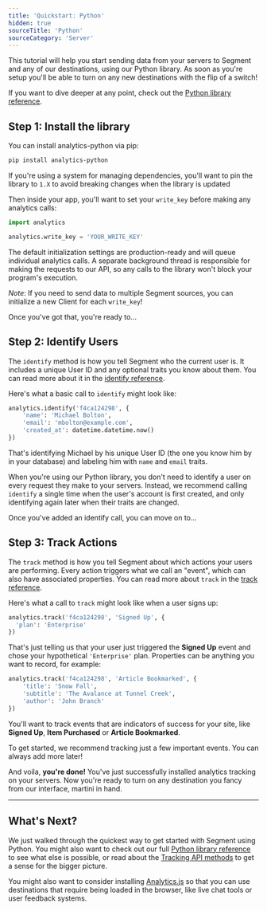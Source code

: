 ```yaml
---
title: 'Quickstart: Python'
hidden: true
sourceTitle: 'Python'
sourceCategory: 'Server'
---
```


<!-- LR 4/21/2020: TODO: none of the quickstarts actually walk you through creating the source in the workspace -->

This tutorial will help you start sending data from your servers to Segment and any of our destinations, using our Python library. As soon as you're setup you'll be able to turn on any new destinations with the flip of a switch!

If you want to dive deeper at any point, check out the [Python library reference](/docs/connections/sources/catalog/libraries/server/python).


## Step 1: Install the library

You can install analytics-python via pip:

```bash
pip install analytics-python
```

If you're using a system for managing dependencies, you'll want to pin the library to `1.X` to avoid breaking changes when the library is updated

Then inside your app, you'll want to set your `write_key` before making any analytics calls:

```python
import analytics

analytics.write_key = 'YOUR_WRITE_KEY'
```

The default initialization settings are production-ready and will queue individual analytics calls. A separate background thread is responsible for making the requests to our API, so any calls to the library won't block your program's execution.

*Note*: If you need to send data to multiple Segment sources, you can initialize a new Client for each `write_key`!

Once you've got that, you're ready to...


## Step 2: Identify Users

The `identify` method is how you tell Segment who the current user is. It includes a unique User ID and any optional traits you know about them. You can read more about it in the [identify reference](/docs/connections/sources/catalog/libraries/server/python#identify).

Here's what a basic call to `identify` might look like:

```python
analytics.identify('f4ca124298', {
    'name': 'Michael Bolton',
    'email': 'mbolton@example.com',
    'created_at': datetime.datetime.now()
})
```

That's identifying Michael by his unique User ID (the one you know him by in your database) and labeling him with `name` and `email` traits.

When you're using our Python library, you don't need to identify a user on every request they make to your servers. Instead, we recommend calling `identify` a single time when the user's account is first created, and only identifying again later when their traits are changed.

Once you've added an identify call, you can move on to...


## Step 3: Track Actions

The `track` method is how you tell Segment about which actions your users are performing. Every action triggers what we call an "event", which can also have associated properties. You can read more about `track` in the [track reference](/docs/connections/sources/catalog/libraries/server/python/#track).

Here's what a call to `track` might look like when a user signs up:

```python
analytics.track('f4ca124298', 'Signed Up', {
  'plan': 'Enterprise'
})
```

That's just telling us that your user just triggered the **Signed Up** event and chose your hypothetical `'Enterprise'` plan. Properties can be anything you want to record, for example:

```python
analytics.track('f4ca124298', 'Article Bookmarked', {
    'title': 'Snow Fall',
    'subtitle': 'The Avalance at Tunnel Creek',
    'author': 'John Branch'
})
```

You'll want to track events that are indicators of success for your site, like **Signed Up**, **Item Purchased** or **Article Bookmarked**.

To get started, we recommend tracking just a few important events. You can always add more later!

And voila, **you're done!** You've just successfully installed analytics tracking on your servers. Now you're ready to turn on any destination you fancy from our interface, martini in hand.


---


## What's Next?

We just walked through the quickest way to get started with Segment using Python. You might also want to check out our full [Python library reference](/docs/connections/sources/catalog/libraries/server/python/) to see what else is possible, or read about the [Tracking API methods](/docs/connections/sources/catalog/libraries/server/http/) to get a sense for the bigger picture.

You might also want to consider installing [Analytics.js](/docs/tutorials/quickstart-analytics.js) so that you can use destinations that require being loaded in the browser, like live chat tools or user feedback systems.
